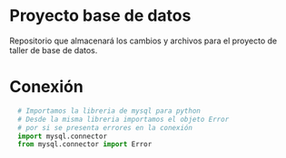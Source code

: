 # Proyecto base de datos
Repositorio que almacenará los cambios y archivos para el proyecto de taller de base de datos.

# Conexión
```python
  # Importamos la libreria de mysql para python
  # Desde la misma libreria importamos el objeto Error
  # por si se presenta errores en la conexión
  import mysql.connector
  from mysql.connector import Error
```
